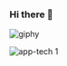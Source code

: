 ### Hi there 👋

<!--
**jefrydep/jefrydep** is a ✨ _special_ ✨ repository because its `README.md` (this file) appears on your GitHub profile.

Here are some ideas to get you started:

- 🔭 I’m currently working on ...
- 🌱 I’m currently learning ...Flutter,js,React
- 👯 I’m looking to collaborate on ...
- 🤔 I’m looking for help with ...
- 💬 Ask me about ...
- 📫 How to reach me: ...
- 😄 Pronouns: ...
- ⚡ Fun fact: ...
-->
![giphy](https://user-images.githubusercontent.com/76604719/195724118-798c5211-99db-4765-8486-fc77fec30f4c.gif)


![app-tech 1](https://user-images.githubusercontent.com/76604719/195723702-94dbda3a-d391-426b-b880-702838c58d29.gif)

